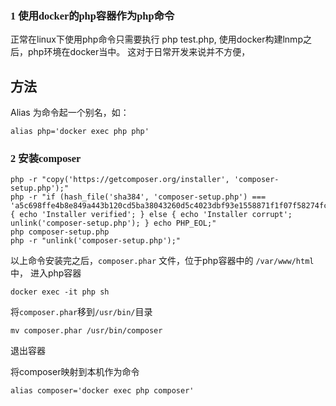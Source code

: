 ### <font face="黑体">1 使用docker的php容器作为php命令</font>

正常在linux下使用php命令只需要执行 php test.php,
使用docker构建lnmp之后，php环境在docker当中。
这对于日常开发来说并不方便，


## 方法
Alias
为命令起一个别名，如：
```
alias php='docker exec php php' 
```

### <font face="黑体">2 安装composer</font>
```
php -r "copy('https://getcomposer.org/installer', 'composer-setup.php');"
php -r "if (hash_file('sha384', 'composer-setup.php') === 'a5c698ffe4b8e849a443b120cd5ba38043260d5c4023dbf93e1558871f1f07f58274fc6f4c93bcfd858c6bd0775cd8d1') { echo 'Installer verified'; } else { echo 'Installer corrupt'; unlink('composer-setup.php'); } echo PHP_EOL;"
php composer-setup.php
php -r "unlink('composer-setup.php');"
```
以上命令安装完之后，`composer.phar` 文件，位于php容器中的 `/var/www/html`中，
进入php容器 
```
docker exec -it php sh
```

将`composer.phar`移到`/usr/bin/`目录
```
mv composer.phar /usr/bin/composer
```

退出容器</br>

将composer映射到本机作为命令
```
alias composer='docker exec php composer' 
```